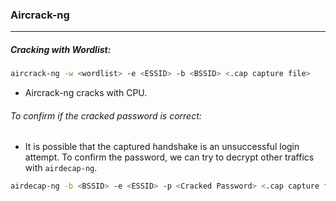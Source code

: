 ### Aircrack-ng
---
##### Cracking with Wordlist:
```sh
aircrack-ng -w <wordlist> -e <ESSID> -b <BSSID> <.cap capture file>
```
- Aircrack-ng cracks with CPU.

###### To confirm if the cracked password is correct:
- It is possible that the captured handshake is an unsuccessful login attempt. To confirm the password, we can try to decrypt other traffics with `airdecap-ng`.
```sh
airdecap-ng -b <BSSID> -e <ESSID> -p <Cracked Password> <.cap capture file>
```

